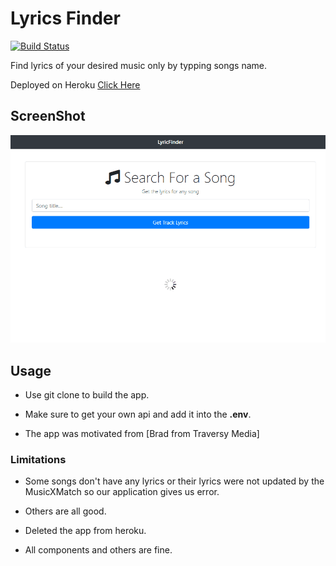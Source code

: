 # Lyrics Finder

[![Build Status](https://travis-ci.org/mfsiat/Lyrics-Search-with-MusicXMatch-API.svg?branch=master)](https://travis-ci.org/mfsiat/Lyrics-Search-with-MusicXMatch-API)

Find lyrics of your desired music only by typping songs name.

Deployed on Heroku [Click Here](https://lrcfinder.herokuapp.com/)

## ScreenShot

![](https://github.com/mfsiat/Lyrics-Search-with-MusicXMatch-API/blob/master/lfinder.gif)

## Usage

- Use git clone to build the app. 

- Make sure to get your own api and add it into the **.env**.

- The app was motivated from [Brad from Traversy Media]

### Limitations

- Some songs don't have any lyrics or their lyrics were not updated by the MusicXMatch so our application gives us error.

- Others are all good.

- Deleted the app from heroku. 

- All components and others are fine. 
